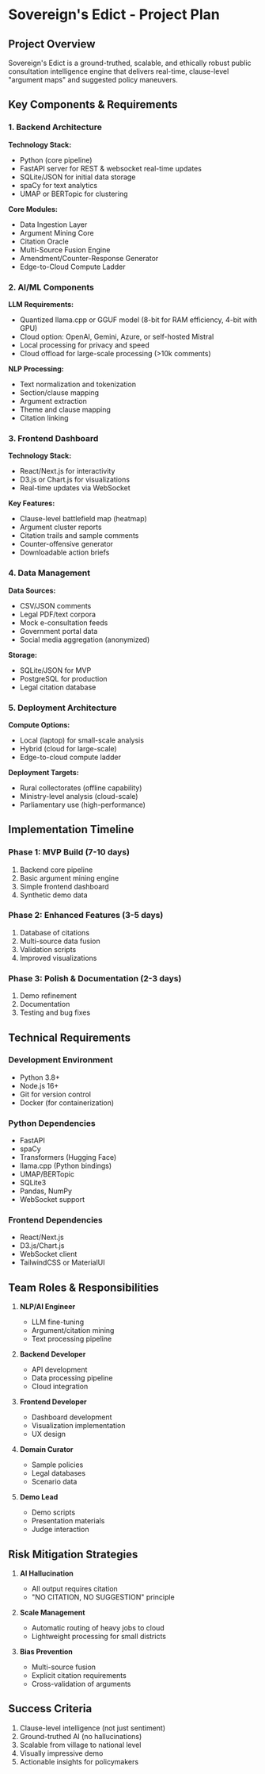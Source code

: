 # Sovereign's Edict - Project Plan

## Project Overview
Sovereign's Edict is a ground-truthed, scalable, and ethically robust public consultation intelligence engine that delivers real-time, clause-level "argument maps" and suggested policy maneuvers.

## Key Components & Requirements

### 1. Backend Architecture
**Technology Stack:**
- Python (core pipeline)
- FastAPI server for REST & websocket real-time updates
- SQLite/JSON for initial data storage
- spaCy for text analytics
- UMAP or BERTopic for clustering

**Core Modules:**
- Data Ingestion Layer
- Argument Mining Core
- Citation Oracle
- Multi-Source Fusion Engine
- Amendment/Counter-Response Generator
- Edge-to-Cloud Compute Ladder

### 2. AI/ML Components
**LLM Requirements:**
- Quantized llama.cpp or GGUF model (8-bit for RAM efficiency, 4-bit with GPU)
- Cloud option: OpenAI, Gemini, Azure, or self-hosted Mistral
- Local processing for privacy and speed
- Cloud offload for large-scale processing (>10k comments)

**NLP Processing:**
- Text normalization and tokenization
- Section/clause mapping
- Argument extraction
- Theme and clause mapping
- Citation linking

### 3. Frontend Dashboard
**Technology Stack:**
- React/Next.js for interactivity
- D3.js or Chart.js for visualizations
- Real-time updates via WebSocket

**Key Features:**
- Clause-level battlefield map (heatmap)
- Argument cluster reports
- Citation trails and sample comments
- Counter-offensive generator
- Downloadable action briefs

### 4. Data Management
**Data Sources:**
- CSV/JSON comments
- Legal PDF/text corpora
- Mock e-consultation feeds
- Government portal data
- Social media aggregation (anonymized)

**Storage:**
- SQLite/JSON for MVP
- PostgreSQL for production
- Legal citation database

### 5. Deployment Architecture
**Compute Options:**
- Local (laptop) for small-scale analysis
- Hybrid (cloud for large-scale)
- Edge-to-cloud compute ladder

**Deployment Targets:**
- Rural collectorates (offline capability)
- Ministry-level analysis (cloud-scale)
- Parliamentary use (high-performance)

## Implementation Timeline

### Phase 1: MVP Build (7-10 days)
1. Backend core pipeline
2. Basic argument mining engine
3. Simple frontend dashboard
4. Synthetic demo data

### Phase 2: Enhanced Features (3-5 days)
1. Database of citations
2. Multi-source data fusion
3. Validation scripts
4. Improved visualizations

### Phase 3: Polish & Documentation (2-3 days)
1. Demo refinement
2. Documentation
3. Testing and bug fixes

## Technical Requirements

### Development Environment
- Python 3.8+
- Node.js 16+
- Git for version control
- Docker (for containerization)

### Python Dependencies
- FastAPI
- spaCy
- Transformers (Hugging Face)
- llama.cpp (Python bindings)
- UMAP/BERTopic
- SQLite3
- Pandas, NumPy
- WebSocket support

### Frontend Dependencies
- React/Next.js
- D3.js/Chart.js
- WebSocket client
- TailwindCSS or MaterialUI

## Team Roles & Responsibilities

1. **NLP/AI Engineer**
   - LLM fine-tuning
   - Argument/citation mining
   - Text processing pipeline

2. **Backend Developer**
   - API development
   - Data processing pipeline
   - Cloud integration

3. **Frontend Developer**
   - Dashboard development
   - Visualization implementation
   - UX design

4. **Domain Curator**
   - Sample policies
   - Legal databases
   - Scenario data

5. **Demo Lead**
   - Demo scripts
   - Presentation materials
   - Judge interaction

## Risk Mitigation Strategies

1. **AI Hallucination**
   - All output requires citation
   - "NO CITATION, NO SUGGESTION" principle

2. **Scale Management**
   - Automatic routing of heavy jobs to cloud
   - Lightweight processing for small districts

3. **Bias Prevention**
   - Multi-source fusion
   - Explicit citation requirements
   - Cross-validation of arguments

## Success Criteria

1. Clause-level intelligence (not just sentiment)
2. Ground-truthed AI (no hallucinations)
3. Scalable from village to national level
4. Visually impressive demo
5. Actionable insights for policymakers